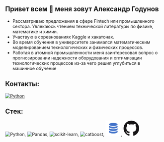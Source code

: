 ## Привет всем 👋 меня зовут Александр Годунов

- Рассматриваю предложения в сфере Fintech или промышленного сектора. Увлекаюсь чтением технической литературы по физике, математике и химии.
- Участвую в соревнованиях Kaggle и хакатонах.
- Во время обучения в университете занимался математическим моделированием технологических и физических процессов.
- Работая в атомной промышленности меня заинтересовал вопрос о прогнозировании надежности оборудования и оптимизации технологических процессов из-за чего решил
углубиться в машинное обучение

## Контакты:
[<img src="https://digit.market/image/cache/catalog/buytgsoft/unnamed-800x600.png" alt="Python" width="50"/>](https://t.me/alexgodunov)

## Стек:

<img src="https://sticker-na-auto.ru/images/product/s/624976be6.jpg" alt="Python" width="50"/>, <img src="https://numfocus.org/wp-content/uploads/2016/07/pandas-logo-300.png" alt="Pandas" width="50"/>,
<img src="https://numfocus.org/wp-content/uploads/2017/11/scikitlearn-logo-300.png" alt="scikit-learn" width="50"/>,
<img src="https://avatars.mds.yandex.net/i?id=cb875c6ca2be7baf9c1cdb8a3bc63c091993689a-6372940-images-thumbs&n=13" alt="catboost" width="50"/>,
<img src="https://raw.githubusercontent.com/github/explore/80688e429a7d4ef2fca1e82350fe8e3517d3494d/topics/sql/sql.png" alt="sql" width="50"/>,
<img src="https://raw.githubusercontent.com/github/explore/78df643247d429f6cc873026c0622819ad797942/topics/github/github.png" alt="github" width="50"/>
